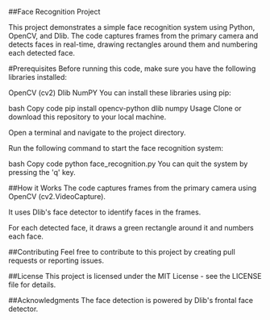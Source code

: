 ##Face Recognition Project

This project demonstrates a simple face recognition system using Python, OpenCV, and Dlib. The code captures frames from the primary camera and detects faces in real-time, drawing rectangles around them and numbering each detected face.

#Prerequisites
Before running this code, make sure you have the following libraries installed:

OpenCV (cv2)
Dlib
NumPY
You can install these libraries using pip:

bash
Copy code
pip install opencv-python dlib numpy
Usage
Clone or download this repository to your local machine.

Open a terminal and navigate to the project directory.

Run the following command to start the face recognition system:

bash
Copy code
python face_recognition.py
You can quit the system by pressing the 'q' key.

##How it Works
The code captures frames from the primary camera using OpenCV (cv2.VideoCapture).

It uses Dlib's face detector to identify faces in the frames.

For each detected face, it draws a green rectangle around it and numbers each face.

##Contributing
Feel free to contribute to this project by creating pull requests or reporting issues.

##License
This project is licensed under the MIT License - see the LICENSE file for details.

##Acknowledgments
The face detection is powered by Dlib's frontal face detector.
